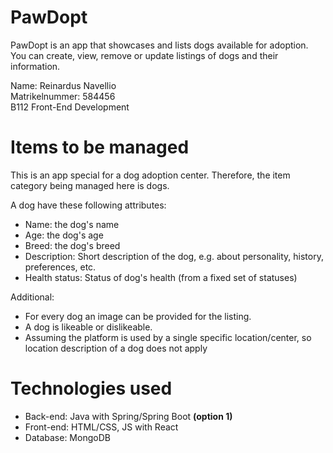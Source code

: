 # PawDopt 

PawDopt is an app that showcases and lists dogs available for adoption. You can create, view, remove or update listings of dogs and their information.

Name: Reinardus Navellio  
Matrikelnummer: 584456  
B112 Front-End Development

# Items to be managed
This is an app special for a dog adoption center. Therefore, the item category being managed here is dogs.

A dog have these following attributes:

- Name: the dog's name
- Age: the dog's age
- Breed: the dog's breed
- Description: Short description of the dog, e.g. about personality, history, preferences, etc.
- Health status: Status of dog's health (from a fixed set of statuses) 

Additional:
- For every dog an image can be provided for the listing. 
- A dog is likeable or dislikeable.
- Assuming the platform is used by a single specific location/center, so location description of a dog does not apply

# Technologies used
- Back-end: Java with Spring/Spring Boot **(option 1)** 
- Front-end: HTML/CSS, JS with React
- Database: MongoDB


